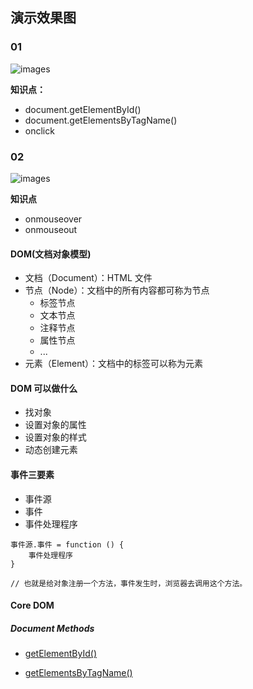 ## 演示效果图

### 01
![images](https://github.com/pantone44/DOM-in-30-days/blob/master/imgs/01.gif)

**知识点：**
+ document.getElementById()
+ document.getElementsByTagName()
+ onclick

### 02
![images](https://github.com/pantone44/DOM-in-30-days/blob/master/imgs/02.gif)

**知识点**
+ onmouseover
+ onmouseout

#### DOM(文档对象模型)

+ 文档（Document）：HTML 文件
+ 节点（Node）：文档中的所有内容都可称为节点
    - 标签节点
    - 文本节点
    - 注释节点
    - 属性节点
    - ...
+ 元素（Element）：文档中的标签可以称为元素

#### DOM 可以做什么

+ 找对象
+ 设置对象的属性
+ 设置对象的样式
+ 动态创建元素

#### 事件三要素

+ 事件源
+ 事件
+ 事件处理程序

```
事件源.事件 = function () {
    事件处理程序
}

// 也就是给对象注册一个方法，事件发生时，浏览器去调用这个方法。
```

#### Core DOM

##### Document Methods
+ [getElementById()](https://developer.mozilla.org/en-US/docs/Web/API/Document/getElementById)

+ [getElementsByTagName()](https://developer.mozilla.org/en-US/docs/Web/API/document/getElementsByTagName)
